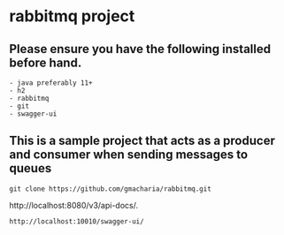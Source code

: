 # rabbitmq project

## Please ensure you have the following installed before hand.

    - java preferably 11+
    - h2
    - rabbitmq
    - git
    - swagger-ui

## This is a sample project that acts as a producer and consumer when sending messages to queues


```
git clone https://github.com/gmacharia/rabbitmq.git

```
http://localhost:8080/v3/api-docs/.

`````
http://localhost:10010/swagger-ui/
